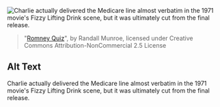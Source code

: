 ![Charlie actually delivered the Medicare line almost verbatim in the 1971 movie's Fizzy Lifting Drink scene, but it was ultimately cut from the final release.](https://imgs.xkcd.com/comics/romney_quiz.png)
> "[Romney Quiz](https://xkcd.com/1044/)", by Randall Munroe, licensed under Creative Commons Attribution-NonCommercial 2.5 License

## Alt Text
Charlie actually delivered the Medicare line almost verbatim in the 1971 movie's Fizzy Lifting Drink scene, but it was ultimately cut from the final release.
